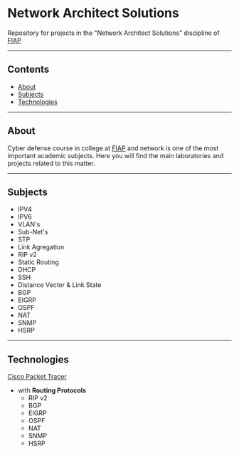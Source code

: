 # Network Architect Solutions
Repository for projects in the "Network Architect Solutions" discipline of [FIAP](https://www.fiap.com.br)
- - - - - - - - - - - - - - - - - - -
## Contents
* [About](#About)
* [Subjects](#Subjects)
* [Technologies](#Technologies)
- - - - - - - - - - - - - - - - - - -
## About
Cyber ​​defense course in college at [FIAP](https://www.fiap.com.br) and network is one of the most important academic subjects. Here you will find the main laboratories and projects related to this matter.
- - - - - - - - - - - - - - - - - - -
## Subjects
* IPV4
* IPV6
* VLAN's
* Sub-Net's
* STP
* Link Agregation
* RIP v2
* Static Routing
* DHCP
* SSH
* Distance Vector & Link State
* BGP
* EIGRP
* OSPF
* NAT
* SNMP
* HSRP
- - - - - - - - - - - - - - - - - - -
## Technologies
[Cisco Packet Tracer](https://www.netacad.com/pt-br/courses/packet-tracer)
* with **Routing Protocols**
    * RIP v2
    * BGP
    * EIGRP
    * OSPF
    * NAT
    * SNMP
    * HSRP





